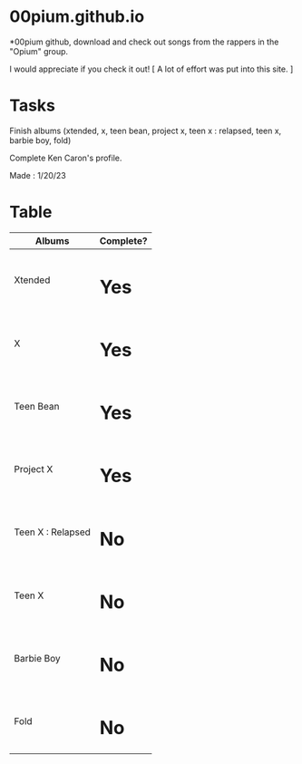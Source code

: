 # 00pium.github.io

*00pium github, download and check out songs from the rappers in the "Opium" group.

I would appreciate if you check it out! [ A lot of effort was put into this site. ]

# Tasks

Finish albums (xtended, x, teen bean, project x, teen x : relapsed, teen x, barbie boy, fold)

Complete Ken Caron's profile.

Made : 1/20/23

# Table

<table>
<thead>
<tr>
<th>Albums</th>
<th>Complete?</th>
</tr>
</thead>
<tbody>
<tr>
<td>Xtended</td>
<td><h1>Yes</h1></td>
</tr>
<tr>
<td>X</td>
<td><h1>Yes</h1></td>
</tr>
<tr>
<td>Teen Bean</td>
<td><h1>Yes</h1></td>
</tr>
<tr>
<td>Project X</td>
<td><h1>Yes</h1></td>
</tr>
<tr>
<td>Teen X : Relapsed</td>
<td><h1>No</h1></td>
</tr>
<tr>
<td>Teen X</td>
<td><h1>No</h1></td>
</tr>
<tr>
<td>Barbie Boy</td>
<td><h1>No</h1></td>
</tr>
<tr>
<td>Fold</td>
<td><h1>No</h1></td>
</tr>
</tbody>
</table>
